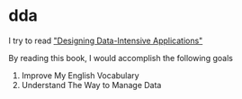 # dda

I try to read ["Designing Data-Intensive Applications"](https://www.oreilly.com/library/view/designing-data-intensive-applications/9781491903063/)

By reading this book, I would accomplish the following goals
 
1. Improve My English Vocabulary
1. Understand The Way to Manage Data

